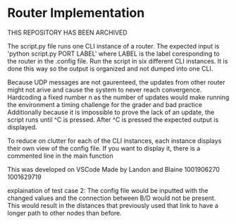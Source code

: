# Router Implementation

THIS REPOSITORY HAS BEEN ARCHIVED

The script.py file runs one CLI instance of a router.
The expected input is 'python script.py PORT LABEL' where LABEL is the label coresponding to the router in the .config file.
  Run the script in six different CLI instances. It is done this way so the output is organized and not dumped into one CLI.

Because UDP messages are not gaurenteed, the updates from other router might not arive and cause the system to never reach convergence.
Hardcoding a fixed number n as the number of updates would make running the environment a timing challenge for the grader and bad practice
Additionally because it is impossible to prove the lack of an update, the script runs until ^C is pressed.
After ^C is pressed the expected output is displayed.

To reduce on clutter for each of the CLI instances, each instance displays their own view of the config file. If you want to display
it, there is a commented line in the main function






This was developed on VSCode
Made by Landon and Blaine
1001906270 1001629719

explaination of test case 2:
The config file would be inputted with the changed values and the connection between B/D would not be present. This would result in the
distances that previously used that link to have a longer path to other nodes than before.
